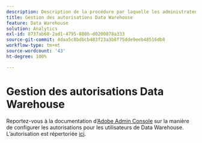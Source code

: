 ```yaml
---
description: Description de la procédure par laquelle les administrateurs peuvent activer l’accès aux rapports de Data Warehouse pour les utilisateurs.
title: Gestion des autorisations Data Warehouse
feature: Data Warehouse
solution: Analytics
exl-id: 8737ab60-2ad1-4795-808b-d0200078a333
source-git-commit: 4daa5c8bdbcb483f23a3b8f75dde9eeb48516db8
workflow-type: tm+mt
source-wordcount: '43'
ht-degree: 100%

---
```


# Gestion des autorisations Data Warehouse

Reportez-vous à la documentation dʼ[Adobe Admin Console](/help/admin/admin-console/home.md) sur la manière de configurer les autorisations pour les utilisateurs de Data Warehouse. L’autorisation est répertoriée [ici](/help/admin/admin-console/permissions/report-suite-tools.md).

